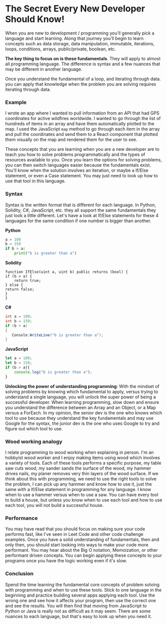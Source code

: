 # The Secret Every New Developer Should Know!

When you are new to development / programming you’ll generally pick a language and start learning. Along that journey you’ll begin to learn concepts such as data storage, data manipulation, immutable, iterations, loops, conditions, arrays, public/private, boolean,  etc. 

**The key thing to focus on is these fundamentals**. They will apply to almost all programming language. The difference is syntax and a few nuances that may be different in another language. 

Once you understand the fundamental of a loop, and iterating through data. you can apply that knowledge when the problem you are solving requires iterating through data. 

### Example 
I wrote an app where I wanted to pull information from an API that had GPS coordinates for active wildfires worldwide. I wanted to go through the list of hundreds of items in an array and have them automatically plotted to the map. I used the JavaScript `map` method to go through each item in the array and pull the coordinates and send them to a React component that plotted them visually on the map and rendered them for the user to see. 

These concepts that you are learning when you are a new developer are to teach you how to solve problems programmatically and the types of resources available to you. Once you learn the options for solving problems, you can then switch languages easier because the fundamentals exist. You'll know when the solution involves an iteration, or maybe a If/Else statement, or even a Case statement. You may just need to look up how to use that tool in this language. 

### Syntax
Syntax is the written format that is different for each language. In Python, Solidity, C#, JavaScript, etc. they all support the same fundamentals they just look a little different. Let's have a look at If/Else statements for these 4 languages for the same condition if one number is bigger than another. 

**Python**
```python
a = 100
b = 150
if b > a:
    print("b is greater than a")
```
**Solidity**
```solidity
function IfElse(uint a, uint b) public returns (bool) {
if (b > a) {
    return true;
} else {
return false;
}
}
```
**C#**
```csharp
int a = 100;
int b = 150;
if (b > a)
{
   Console.WriteLine("b is greater than a");
}
```
**JavaScript**
```javascript
let a = 100;
let b = 150;
if (b > a){
    console.log("b is greater than a");
}
```

**Unlocking the power of understanding programming**:
With the mindset of solving problems by knowing which fundamental to apply, versus trying to understand a single language, you will unlock the super power of being a successful developer. When learning programming, slow down and ensure you understand the difference between an Array and an Object, or a Map versus a ForEach. In my opinion, the senior dev is the one who knows which tool to use because they understand the key fundamentals and may use Google for the syntax, the junior dev is the one who uses Google to try and figure out which tool to use. 

### Wood working analogy
I relate programming to wood working when explaining in person. I'm an hobbyist wood worker and I enjoy making items using wood which involves a variety of tools. Each of these tools performs a specific purpose, my table saw cuts wood, my sander sands the surface of the wood, my hammer drives nails, my planer removes very thin layers of the wood surface. If we think about this with programming, we need to use the right tools to solve the problem, I can pick up any hammer and know how to use it, just the same with a If/Else statement in programming for any language. I know when to use a hammer versus when to use a saw. You can have every tool to build a house, but unless you know when to use each tool and how to use each tool, you will not build a successful house. 

### Performance
You may have read that you should focus on making sure your code performs fast, like I've seen in Leet Code and other code challenge examples. Once you have a solid understanding of fundamentals, then and only then, you should start looking into ways to make your code more performant. You may hear about the Big O notation, Memoization, or other performant driven concepts. You can begin applying these concepts to your programs once you have the logic working even if it's slow. 

### Conclusion
Spend the time learning the fundamental core concepts of problem solving with programming and when to use these tools. Stick to one language in the beginning and practice building several apps applying each tool. Use the wrong one and see how it affects your program, then use the correct one and see the results. You will then find that moving from JavaScript to Python or Java is really not as difficult as it may seem. There are some nuances to each language, but that's easy to look up when you need it. 